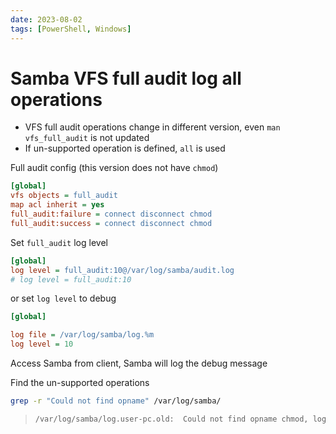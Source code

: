 ```yaml
---
date: 2023-08-02
tags: [PowerShell, Windows]
---
```


# Samba VFS full audit log all operations

- VFS full audit operations change in different version, even `man vfs_full_audit` is not updated
- If un-supported operation is defined, `all` is used

<!--truncate-->

Full audit config (this version does not have `chmod`)

```ini
[global]
vfs objects = full_audit
map acl inherit = yes
full_audit:failure = connect disconnect chmod
full_audit:success = connect disconnect chmod
```

Set `full_audit` log level

```ini
[global]
log level = full_audit:10@/var/log/samba/audit.log
# log level = full_audit:10
```

or set `log level` to debug

```ini
[global]

log file = /var/log/samba/log.%m
log level = 10
```

Access Samba from client, Samba will log the debug message

Find the un-supported operations

```sh
grep -r "Could not find opname" /var/log/samba/
```

> ```sh
> /var/log/samba/log.user-pc.old:  Could not find opname chmod, logging all
> ```
